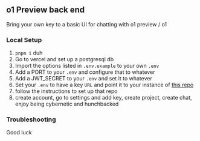 ## o1 Preview back end

Bring your own key to a basic UI for chatting with o1 preview / o1

### Local Setup

1. `pnpm i` duh
2. Go to vercel and set up a postgresql db
3. Import the options listed in `.env.example` to your own `.env`
4. Add a PORT to your `.env` and configure that to whatever
5. Add a JWT_SECRET to your `.env` and set it to whatever
6. Set your `.env` to have a key `URL` and point it to your instance of [this repo](https://github.com/0xhanvalen/o1-preview-web-fe)
7. follow the instructions to set up that repo
8. create account, go to settings and add key, create project, create chat, enjoy being cybernetic and hunchbacked

### Troubleshooting

Good luck
